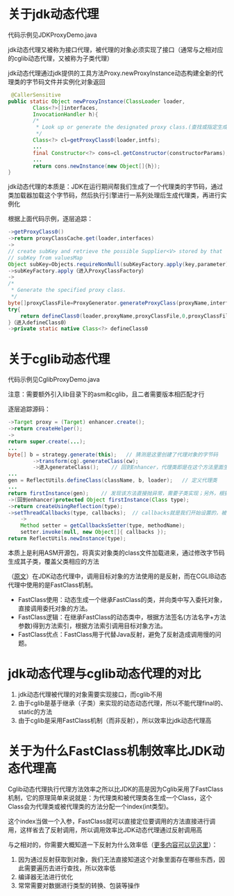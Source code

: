 # 关于jdk动态代理

代码示例见JDKProxyDemo.java

jdk动态代理又被称为接口代理，被代理的对象必须实现了接口（通常与之相对应的cglib动态代理，又被称为子类代理）

jdk动态代理通过jdk提供的工具方法Proxy.newProxyInstance动态构建全新的代理类的字节码文件并实例化对象返回

```java
 @CallerSensitive
public static Object newProxyInstance(ClassLoader loader,
        Class<?>[]interfaces,
        InvocationHandler h){
        /*
         * Look up or generate the designated proxy class.(查找或指定生成的代理类)
         */
        Class<?> cl=getProxyClass0(loader,intfs);
        ...
        final Constructor<?> cons=cl.getConstructor(constructorParams);
        ...
        return cons.newInstance(new Object[]{h});
}
```

jdk动态代理的本质是：JDK在运行期间帮我们生成了一个代理类的字节码，通过类加载器加载这个字节码，然后执行引擎进行一系列处理后生成代理类，再进行实例化

根据上面代码示例，逐层追踪：

```java
->getProxyClass0()
->return proxyClassCache.get(loader,interfaces)
->
// create subKey and retrieve the possible Supplier<V> stored by that
// subKey from valuesMap
Object subKey=Objects.requireNonNull(subKeyFactory.apply(key,parameter));
->subKeyFactory.apply（进入ProxyClassFactory）
->
/*
 * Generate the specified proxy class.
 */
byte[]proxyClassFile=ProxyGenerator.generateProxyClass(proxyName,interfaces,accessFlags);
try{
    return defineClass0(loader,proxyName,proxyClassFile,0,proxyClassFile.length);
}（进入defineClass0）
->private static native Class<?> defineClass0
```

# 关于cglib动态代理

代码示例见CglibProxyDemo.java

注意：需要额外引入lib目录下的asm和cglib，且二者需要版本相匹配才行

逐层追踪源码：

```java
->Target proxy = (Target) enhancer.create();
->return createHelper();
->
return super.create(...);
...
byte[] b = strategy.generate(this);   // 猜测是这里创建了代理对象的字节码
        ->transform(cg).generateClass(cw);
        ->进入generateClass();    // 回到Enhancer，代理类即是在这个方法里面生成的，在generate方法中又将其转为了字节码
...
gen = ReflectUtils.defineClass(className, b, loader);   // 定义代理类
...
return firstInstance(gen);    // 发现该方法直接抛异常，需要子类实现；另外，根据名字即可猜测该方法是返回参数类的实例
->(回到enhancer)protected Object firstInstance(Class type);
->return createUsingReflection(type);
->setThreadCallbacks(type, callbacks);  // callbacks就是我们开始设置的，被增强后的方法；里面只有一个方法调用，进入
    ->
    Method setter = getCallbacksSetter(type, methodName);
    setter.invoke(null, new Object[]{ callbacks });
return ReflectUtils.newInstance(type);
```

本质上是利用ASM开源包，将真实对象类的class文件加载进来，通过修改字节码生成其子类，覆盖父类相应的方法

（[原文](https://juejin.cn/post/6850418115365470222)）在JDK动态代理中，调用目标对象的方法使用的是反射，而在CGLIB动态代理中使用的是FastClass机制。

- FastClass使用：动态生成一个继承FastClass的类，并向类中写入委托对象，直接调用委托对象的方法。
- FastClass逻辑：在继承FastClass的动态类中，根据方法签名(方法名字+方法参数)得到方法索引，根据方法索引调用目标对象方法。
- FastClass优点：FastClass用于代替Java反射，避免了反射造成调用慢的问题。

# jdk动态代理与cglib动态代理的对比

1. jdk动态代理被代理的对象需要实现接口，而cglib不用
1. 由于cglib是基于继承（子类）来实现的动态动态代理，所以不能代理final的、static的方法
1. 由于cglib是采用FastClass机制（而非反射），所以效率比jdk动态代理高

# 关于为什么FastClass机制效率比JDK动态代理高

Cglib动态代理执行代理方法效率之所以比JDK的高是因为Cglib采用了FastClass机制，它的原理简单来说就是：为代理类和被代理类各生成一个Class，这个Class会为代理类或被代理类的方法分配一个index(int类型)。

这个index当做一个入参，FastClass就可以直接定位要调用的方法直接进行调用，这样省去了反射调用，所以调用效率比JDK动态代理通过反射调用高

与之相对的，你需要大概知道一下反射为什么效率低（[更多内容可以见这里](https://stackoverflow.com/questions/1392351/java-reflection-why-is-it-so-slow?answertab=votes#tab-top)）：

1. 因为通过反射获取到对象，我们无法直接知道这个对象里面存在哪些东西，因此需要遍历去进行查找，所以效率低
1. 编译器无法进行优化
1. 常常需要对数据进行类型的转换、包装等操作